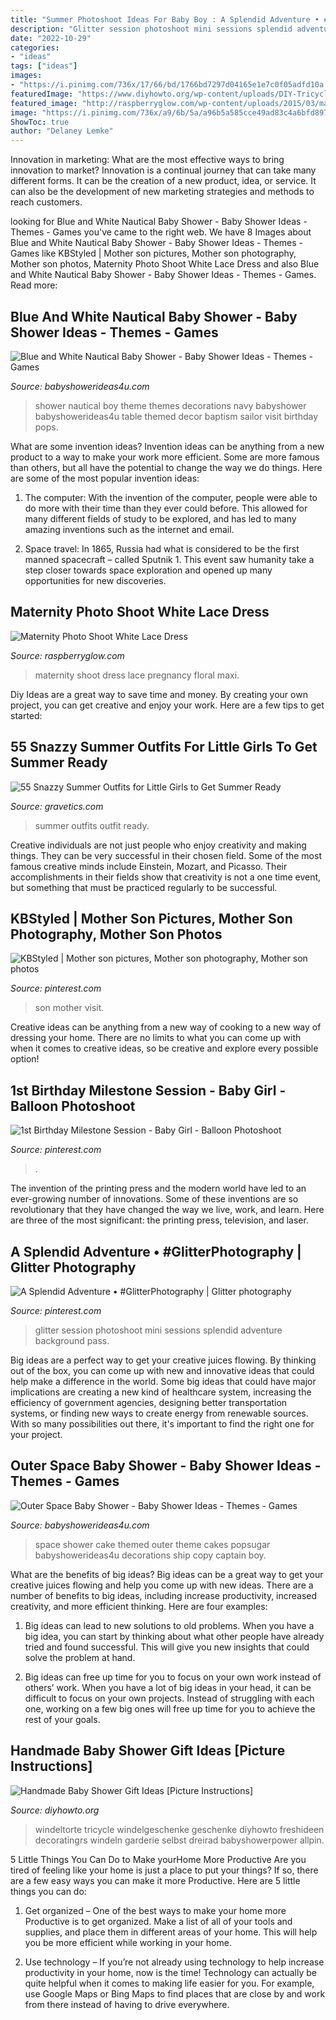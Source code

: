 ```yaml
---
title: "Summer Photoshoot Ideas For Baby Boy : A Splendid Adventure • #glitterphotography"
description: "Glitter session photoshoot mini sessions splendid adventure background pass"
date: "2022-10-29"
categories:
- "ideas"
tags: ["ideas"]
images:
- "https://i.pinimg.com/736x/17/66/bd/1766bd7297d04165e1e7c0f05adfd10a.jpg"
featuredImage: "https://www.diyhowto.org/wp-content/uploads/DIY-Tricycle-Diaper-Cake-Baby-Gifts-Handmade-Baby-Shower-Gift-Ideas-Instructions-DIYHowto.jpg"
featured_image: "http://raspberryglow.com/wp-content/uploads/2015/03/maternity-photo-9.jpg"
image: "https://i.pinimg.com/736x/a9/6b/5a/a96b5a585cce49ad83c4a6bfd8977044.jpg"
ShowToc: true
author: "Delaney Lemke"
---
```



Innovation in marketing: What are the most effective ways to bring innovation to market?
Innovation is a continual journey that can take many different forms. It can be the creation of a new product, idea, or service. It can also be the development of new marketing strategies and methods to reach customers.

	

		
looking for Blue and White Nautical Baby Shower - Baby Shower Ideas - Themes - Games you've came to the right web. We have 8 Images about Blue and White Nautical Baby Shower - Baby Shower Ideas - Themes - Games like KBStyled | Mother son pictures, Mother son photography, Mother son photos, Maternity Photo Shoot White Lace Dress and also Blue and White Nautical Baby Shower - Baby Shower Ideas - Themes - Games. Read more:
		
    
## Blue And White Nautical Baby Shower - Baby Shower Ideas - Themes - Games

<img loading=lazy src="http://www.babyshowerideas4u.com/wp-content/uploads/2016/04/Blue-and-White-Nautical-Baby-Shower-Cakepops.jpg" onerror="this.onerror=null;this.src='https://tse3.mm.bing.net/th?id=OIP.L9B1E-flbOEetUrpRs5XeAHaNK&amp;pid=15.1';" alt="Blue and White Nautical Baby Shower - Baby Shower Ideas - Themes - Games">

_Source: babyshowerideas4u.com_

>shower nautical boy theme themes decorations navy babyshower babyshowerideas4u table themed decor baptism sailor visit birthday pops. 

	

What are some invention ideas?
Invention ideas can be anything from a new product to a way to make your work more efficient. Some are more famous than others, but all have the potential to change the way we do things. Here are some of the most popular invention ideas: 
1) The computer: With the invention of the computer, people were able to do more with their time than they ever could before. This allowed for many different fields of study to be explored, and has led to many amazing inventions such as the internet and email.

2) Space travel: In 1865, Russia had what is considered to be the first manned spacecraft – called Sputnik 1. This event saw humanity take a step closer towards space exploration and opened up many opportunities for new discoveries.

    
## Maternity Photo Shoot White Lace Dress

<img loading=lazy src="http://raspberryglow.com/wp-content/uploads/2015/03/maternity-photo-9.jpg" onerror="this.onerror=null;this.src='https://tse4.mm.bing.net/th?id=OIP.jQXYZzrdei_wxVaks_2ayQHaLH&amp;pid=15.1';" alt="Maternity Photo Shoot White Lace Dress">

_Source: raspberryglow.com_

>maternity shoot dress lace pregnancy floral maxi. 

	

Diy Ideas are a great way to save time and money. By creating your own project, you can get creative and enjoy your work. Here are a few tips to get started: 

    
## 55 Snazzy Summer Outfits For Little Girls To Get Summer Ready

<img loading=lazy src="https://www.gravetics.com/wp-content/uploads/2017/06/Matching-Summer-Outfit.jpg" onerror="this.onerror=null;this.src='https://tse4.mm.bing.net/th?id=OIP.5bUA1CtdFvpCSMIpQteDgwHaJ4&amp;pid=15.1';" alt="55 Snazzy Summer Outfits for Little Girls to Get Summer Ready">

_Source: gravetics.com_

>summer outfits outfit ready. 

	

Creative individuals are not just people who enjoy creativity and making things. They can be very successful in their chosen field. Some of the most famous creative minds include Einstein, Mozart, and Picasso. Their accomplishments in their fields show that creativity is not a one time event, but something that must be practiced regularly to be successful.

    
## KBStyled | Mother Son Pictures, Mother Son Photography, Mother Son Photos

<img loading=lazy src="https://i.pinimg.com/736x/17/66/bd/1766bd7297d04165e1e7c0f05adfd10a.jpg" onerror="this.onerror=null;this.src='https://tse4.mm.bing.net/th?id=OIP.RHg2n30-O-LqTiPE_VnWIwHaLH&amp;pid=15.1';" alt="KBStyled | Mother son pictures, Mother son photography, Mother son photos">

_Source: pinterest.com_

>son mother visit. 

	

Creative ideas can be anything from a new way of cooking to a new way of dressing your home. There are no limits to what you can come up with when it comes to creative ideas, so be creative and explore every possible option!

    
## 1st Birthday Milestone Session - Baby Girl - Balloon Photoshoot

<img loading=lazy src="https://i.pinimg.com/736x/41/0c/5d/410c5db28fe1d31c0196ed81b38f3719.jpg" onerror="this.onerror=null;this.src='https://tse3.mm.bing.net/th?id=OIP.cba9GfHp6-EtYYT8FqIwcgHaLH&amp;pid=15.1';" alt="1st Birthday Milestone Session - Baby Girl - Balloon Photoshoot">

_Source: pinterest.com_

>. 

	

The invention of the printing press and the modern world have led to an ever-growing number of innovations. Some of these inventions are so revolutionary that they have changed the way we live, work, and learn. Here are three of the most significant: the printing press, television, and laser.

    
## A Splendid Adventure • #GlitterPhotography | Glitter Photography

<img loading=lazy src="https://i.pinimg.com/736x/a9/6b/5a/a96b5a585cce49ad83c4a6bfd8977044.jpg" onerror="this.onerror=null;this.src='https://tse3.mm.bing.net/th?id=OIP.HFAMp0Xb4FudYFcn3EgOyQHaLH&amp;pid=15.1';" alt="A Splendid Adventure • #GlitterPhotography | Glitter photography">

_Source: pinterest.com_

>glitter session photoshoot mini sessions splendid adventure background pass. 

	

Big ideas are a perfect way to get your creative juices flowing. By thinking out of the box, you can come up with new and innovative ideas that could help make a difference in the world. Some big ideas that could have major implications are creating a new kind of healthcare system, increasing the efficiency of government agencies, designing better transportation systems, or finding new ways to create energy from renewable sources. With so many possibilities out there, it's important to find the right one for your project.

    
## Outer Space Baby Shower - Baby Shower Ideas - Themes - Games

<img loading=lazy src="http://www.babyshowerideas4u.com/wp-content/uploads/2014/07/space-themed-cake.jpg" onerror="this.onerror=null;this.src='https://tse3.mm.bing.net/th?id=OIP.TxXEh9dIyMn4jm-G17l0FwHaLH&amp;pid=15.1';" alt="Outer Space Baby Shower - Baby Shower Ideas - Themes - Games">

_Source: babyshowerideas4u.com_

>space shower cake themed outer theme cakes popsugar babyshowerideas4u decorations ship copy captain boy. 

	

What are the benefits of big ideas?
Big ideas can be a great way to get your creative juices flowing and help you come up with new ideas. There are a number of benefits to big ideas, including increase productivity, increased creativity, and more efficient thinking. Here are four examples:
1. Big ideas can lead to new solutions to old problems. When you have a big idea, you can start by thinking about what other people have already tried and found successful. This will give you new insights that could solve the problem at hand.

2. Big ideas can free up time for you to focus on your own work instead of others’ work. When you have a lot of big ideas in your head, it can be difficult to focus on your own projects. Instead of struggling with each one, working on a few big ones will free up time for you to achieve the rest of your goals.

    
## Handmade Baby Shower Gift Ideas [Picture Instructions]

<img loading=lazy src="https://www.diyhowto.org/wp-content/uploads/DIY-Tricycle-Diaper-Cake-Baby-Gifts-Handmade-Baby-Shower-Gift-Ideas-Instructions-DIYHowto.jpg" onerror="this.onerror=null;this.src='https://tse4.mm.bing.net/th?id=OIP.Goi0uz1iuMsSdBREMUa7lQHaLm&amp;pid=15.1';" alt="Handmade Baby Shower Gift Ideas [Picture Instructions]">

_Source: diyhowto.org_

>windeltorte tricycle windelgeschenke geschenke diyhowto freshideen decoratingrs windeln garderie selbst dreirad babyshowerpower allpin. 

	

5 Little Things You Can Do to Make yourHome More Productive
Are you tired of feeling like your home is just a place to put your things? If so, there are a few easy ways you can make it more Productive. Here are 5 little things you can do:
1. Get organized – One of the best ways to make your home more Productive is to get organized. Make a list of all of your tools and supplies, and place them in different areas of your home. This will help you be more efficient while working in your home.

2. Use technology – If you’re not already using technology to help increase productivity in your home, now is the time! Technology can actually be quite helpful when it comes to making life easier for you. For example, use Google Maps or Bing Maps to find places that are close by and work from there instead of having to drive everywhere.


